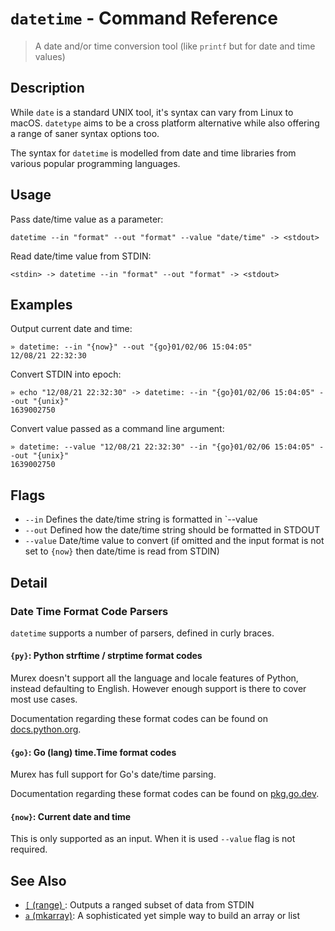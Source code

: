 # `datetime`  - Command Reference

> A date and/or time conversion tool (like `printf` but for date and time values)

## Description

While `date` is a standard UNIX tool, it's syntax can vary from Linux to macOS.
`datetype` aims to be a cross platform alternative while also offering a range
of saner syntax options too.

The syntax for `datetime` is modelled from date and time libraries from various
popular programming languages.

## Usage

Pass date/time value as a parameter:

    datetime --in "format" --out "format" --value "date/time" -> <stdout>
    
Read date/time value from STDIN:

    <stdin> -> datetime --in "format" --out "format" -> <stdout>

## Examples

Output current date and time:

    » datetime: --in "{now}" --out "{go}01/02/06 15:04:05"
    12/08/21 22:32:30
    
Convert STDIN into epoch:

    » echo "12/08/21 22:32:30" -> datetime: --in "{go}01/02/06 15:04:05" --out "{unix}"
    1639002750
    
Convert value passed as a command line argument:

    » datetime: --value "12/08/21 22:32:30" --in "{go}01/02/06 15:04:05" --out "{unix}"
    1639002750

## Flags

* `--in`
    Defines the date/time string is formatted in `--value
* `--out`
    Defined how the date/time string should be formatted in STDOUT
* `--value`
    Date/time value to convert (if omitted and the input format is not set to `{now}` then date/time is read from STDIN)

## Detail

### Date Time Format Code Parsers

`datetime` supports a number of parsers, defined in curly braces.

#### `{py}`: Python strftime / strptime format codes

Murex doesn't support all the language and locale features of Python, instead
defaulting to English. However enough support is there to cover most use cases.

Documentation regarding these format codes can be found on [docs.python.org](https://docs.python.org/3/library/datetime.html#strftime-and-strptime-behavior).

#### `{go}`: Go (lang) time.Time format codes

Murex has full support for Go's date/time parsing.

Documentation regarding these format codes can be found on [pkg.go.dev](https://pkg.go.dev/time#pkg-constants).

#### `{now}`: Current date and time

This is only supported as an input. When it is used `--value` flag is not
required.

## See Also

* [`[` (range) ](../commands/range.md):
  Outputs a ranged subset of data from STDIN
* [`a` (mkarray)](../commands/a.md):
  A sophisticated yet simple way to build an array or list